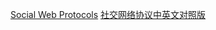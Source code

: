 [Social Web Protocols](http://w3c-social.github.io/social-web-protocols/)
[社交网络协议中英文对照版](http://eeweb.top/standard/social-web-protocols)
